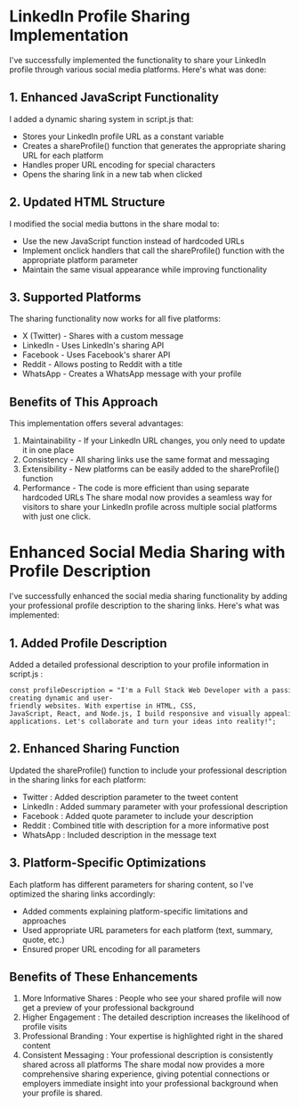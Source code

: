 # LinkedIn Profile Sharing Implementation
I've successfully implemented the functionality to share your LinkedIn profile through various social media platforms. Here's what was done:

## 1. Enhanced JavaScript Functionality
I added a dynamic sharing system in script.js that:

- Stores your LinkedIn profile URL as a constant variable
- Creates a shareProfile() function that generates the appropriate sharing URL for each platform
- Handles proper URL encoding for special characters
- Opens the sharing link in a new tab when clicked
## 2. Updated HTML Structure
I modified the social media buttons in the share modal to:

- Use the new JavaScript function instead of hardcoded URLs
- Implement onclick handlers that call the shareProfile() function with the appropriate platform parameter
- Maintain the same visual appearance while improving functionality
## 3. Supported Platforms
The sharing functionality now works for all five platforms:

- X (Twitter) - Shares with a custom message
- LinkedIn - Uses LinkedIn's sharing API
- Facebook - Uses Facebook's sharer API
- Reddit - Allows posting to Reddit with a title
- WhatsApp - Creates a WhatsApp message with your profile
## Benefits of This Approach
This implementation offers several advantages:

1. Maintainability - If your LinkedIn URL changes, you only need to update it in one place
2. Consistency - All sharing links use the same format and messaging
3. Extensibility - New platforms can be easily added to the shareProfile() function
4. Performance - The code is more efficient than using separate hardcoded URLs
The share modal now provides a seamless way for visitors to share your LinkedIn profile across multiple social platforms with just one click.

# Enhanced Social Media Sharing with Profile Description
I've successfully enhanced the social media sharing functionality by adding your professional profile description to the sharing links. Here's what was implemented:

## 1. Added Profile Description
Added a detailed professional description to your profile information in script.js :

```
const profileDescription = "I'm a Full Stack Web Developer with a passion for 
creating dynamic and user-friendly websites. With expertise in HTML, CSS, 
JavaScript, React, and Node.js, I build responsive and visually appealing web 
applications. Let's collaborate and turn your ideas into reality!";
```
## 2. Enhanced Sharing Function
Updated the shareProfile() function to include your professional description in the sharing links for each platform:

- Twitter : Added description parameter to the tweet content
- LinkedIn : Added summary parameter with your professional description
- Facebook : Added quote parameter to include your description
- Reddit : Combined title with description for a more informative post
- WhatsApp : Included description in the message text
## 3. Platform-Specific Optimizations
Each platform has different parameters for sharing content, so I've optimized the sharing links accordingly:

- Added comments explaining platform-specific limitations and approaches
- Used appropriate URL parameters for each platform (text, summary, quote, etc.)
- Ensured proper URL encoding for all parameters
## Benefits of These Enhancements
1. More Informative Shares : People who see your shared profile will now get a preview of your professional background
2. Higher Engagement : The detailed description increases the likelihood of profile visits
3. Professional Branding : Your expertise is highlighted right in the shared content
4. Consistent Messaging : Your professional description is consistently shared across all platforms
The share modal now provides a more comprehensive sharing experience, giving potential connections or employers immediate insight into your professional background when your profile is shared.
